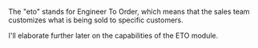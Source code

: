 The "eto" stands for Engineer To Order, which means that the sales team customizes what is being sold to specific customers.

I'll elaborate further later on the capabilities of the ETO module.
